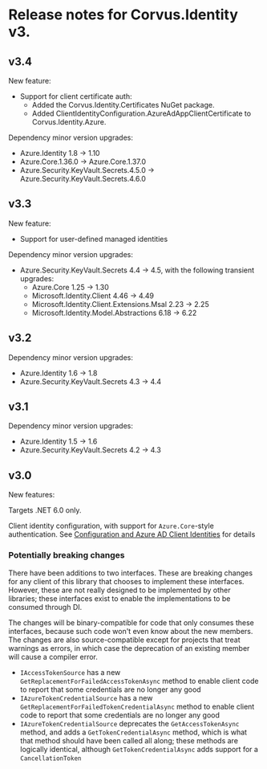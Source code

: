 # Release notes for Corvus.Identity v3.

## v3.4

New feature:

* Support for client certificate auth:
    * Added the Corvus.Identity.Certificates NuGet package.
    * Added ClientIdentityConfiguration.AzureAdAppClientCertificate to Corvus.Identity.Azure.

Dependency minor version upgrades:

* Azure.Identity 1.8 -> 1.10
* Azure.Core.1.36.0 -> Azure.Core.1.37.0
* Azure.Security.KeyVault.Secrets.4.5.0 -> Azure.Security.KeyVault.Secrets.4.6.0

## v3.3

New feature:

* Support for user-defined managed identities

Dependency minor version upgrades:

* Azure.Security.KeyVault.Secrets 4.4 -> 4.5, with the following transient upgrades:
    * Azure.Core 1.25 -> 1.30
    * Microsoft.Identity.Client 4.46 -> 4.49
    * Microsoft.Identity.Client.Extensions.Msal 2.23 -> 2.25
    * Microsoft.Identity.Model.Abstractions 6.18 -> 6.22


## v3.2

Dependency minor version upgrades:

* Azure.Identity 1.6 -> 1.8
* Azure.Security.KeyVault.Secrets 4.3 -> 4.4


## v3.1

Dependency minor version upgrades:

* Azure.Identity 1.5 -> 1.6
* Azure.Security.KeyVault.Secrets 4.2 -> 4.3

## v3.0

New features:

Targets .NET 6.0 only.

Client identity configuration, with support for `Azure.Core`-style authentication. See [Configuration and Azure AD Client Identities](../articles/configuration.md) for details



### Potentially breaking changes

There have been additions to two interfaces. These are breaking changes for any client of this library that chooses to implement these interfaces. However, these are not really designed to be implemented by other libraries; these interfaces exist to enable the implementations to be consumed through DI.

The changes will be binary-compatible for code that only consumes these interfaces, because such code won't even know about the new members. The changes are also source-compatible except for projects that treat warnings as errors, in which case the deprecation of an existing member will cause a compiler error.

* `IAccessTokenSource` has a new `GetReplacementForFailedAccessTokenAsync` method to enable client code to report that some credentials are no longer any good
* `IAzureTokenCredentialSource` has a new `GetReplacementForFailedTokenCredentialAsync` method to enable client code to report that some credentials are no longer any good
* `IAzureTokenCredentialSource` deprecates the `GetAccessTokenAsync` method, and adds a `GetTokenCredentialAsync` method, which is what that method should have been called all along; these methods are logically identical, although `GetTokenCredentialAsync` adds support for a `CancellationToken`
